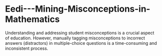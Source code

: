 # Eedi---Mining-Misconceptions-in-Mathematics
Understanding and addressing student misconceptions is a crucial aspect of education. However, manually tagging misconceptions to incorrect answers (distractors) in multiple-choice questions is a time-consuming and inconsistent process.
